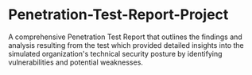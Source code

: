 # Penetration-Test-Report-Project
A comprehensive Penetration Test Report that outlines the findings and analysis resulting from the test which  provided detailed insights into the simulated organization's technical security  posture by identifying vulnerabilities and potential weaknesses.
